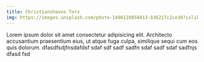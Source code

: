 ```yaml
---
title: Christianshavns Torv
img: https://images.unsplash.com/photo-1496128858413-b36217c2ce36?ixlib=rb-1.2.1&ixid=eyJhcHBfaWQiOjEyMDd9&auto=format&fit=crop&w=1679&q=80
---
```


Lorem ipsum dolor sit amet consectetur adipisicing elit. Architecto accusantium praesentium eius, ut atque fuga culpa, similique sequi cum eos quis dolorum.
dfasdfsdjfnsdafdsf sdaf sdf 
sadf sadfn sdaf sadf sdaf sadfnjs dfasd fsd